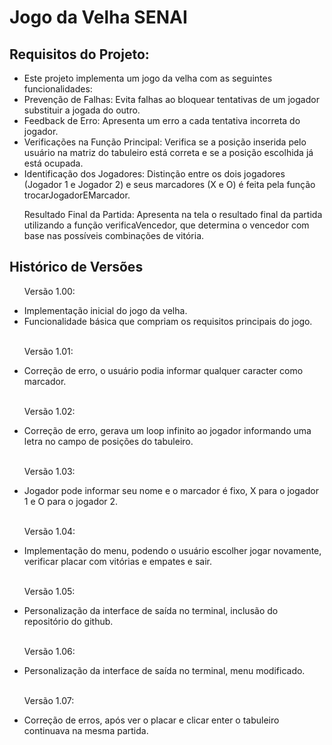 <h1>Jogo da Velha SENAI</h1>

<h2>Requisitos do Projeto:</h2>
<ul>
<li>Este projeto implementa um jogo da velha com as seguintes funcionalidades:</li>

<li>Prevenção de Falhas: Evita falhas ao bloquear tentativas de um jogador substituir a jogada do outro.</li>

<li>Feedback de Erro: Apresenta um erro a cada tentativa incorreta do jogador.</li>

<li>Verificações na Função Principal: Verifica se a posição inserida pelo usuário na matriz do tabuleiro está correta e se a posição escolhida já está ocupada.</li>

<li>Identificação dos Jogadores: Distinção entre os dois jogadores (Jogador 1 e Jogador 2) e seus marcadores (X e O) é feita pela função trocarJogadorEMarcador.</li>

Resultado Final da Partida: Apresenta na tela o resultado final da partida utilizando a função verificaVencedor, que determina o vencedor com base nas possíveis combinações de vitória.</li>
</ul>

<h2>Histórico de Versões</h2>
<ul>
<p>Versão 1.00:</p>
<li>Implementação inicial do jogo da velha.</li>
<li>Funcionalidade básica que compriam os requisitos principais do jogo.</li>
<br>
<p>Versão 1.01:</p>
<li>Correção de erro, o usuário podia informar qualquer caracter como marcador.</li>
<br>
<p>Versão 1.02:</p>
<li>Correção de erro, gerava um loop infinito ao jogador informando uma letra no campo de posições do tabuleiro.</li>
<br>
<p>Versão 1.03:</p>
<li>Jogador pode informar seu nome e o marcador é fixo, X para o jogador 1 e O para o jogador 2.</li>
<br>
<p>Versão 1.04:</p>
<li>Implementação do menu, podendo o usuário escolher jogar novamente, verificar placar com vitórias e empates e sair.</li>
<br>
<p>Versão 1.05:</p>
<li>Personalização da interface de saída no terminal, inclusão do repositório do github.</li>
<br>
<p>Versão 1.06:</p>
<li>Personalização da interface de saída no terminal, menu modificado.</li>
<br>
<p>Versão 1.07:</p>
<li>Correção de erros, após ver o placar e clicar enter o tabuleiro continuava na mesma partida.</li>
</ul>
